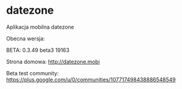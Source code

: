 # datezone
Aplikacja mobilna datezone

Obecna wersja:

BETA:  0.3.49 beta3 19163

Strona domowa:
http://datezone.mobi

Beta test community:
https://plus.google.com/u/0/communities/107717498438886548549
